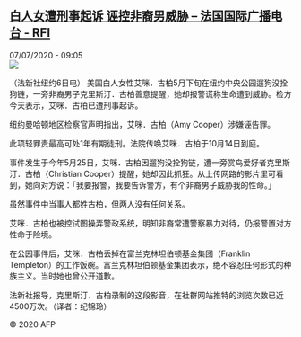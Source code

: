 <!--1594112039000-->
[白人女遭刑事起诉 诬控非裔男威胁 – 法国国际广播电台 - RFI](http://www.rfi.fr//cn/contenu/20200707-%E7%99%BD%E4%BA%BA%E5%A5%B3%E9%81%AD%E5%88%91%E4%BA%8B%E8%B5%B7%E8%AF%89-%E8%AF%AC%E6%8E%A7%E9%9D%9E%E8%A3%94%E7%94%B7%E5%A8%81%E8%83%81)
------

<div>07/07/2020 - 09:05</div><img src="https://s.rfi.fr/media/display/7ccccea2-c025-11ea-9182-005056a98db9/w:310/p:16x9/int0016b.200707150507.jpg"><div class="t-content__body u-clearfix"><div class="m-interstitial"></div><p>（法新社纽约6日电）    美国白人女性艾咪．古柏5月下旬在纽约中央公园遛狗没拴狗链，一旁非裔男子克里斯汀．古柏善意提醒，她却报警谎称生命遭到威胁。检方今天表示，艾咪．古柏已遭刑事起诉。</p><p>    纽约曼哈顿地区检察官声明指出，艾咪．古柏（Amy Cooper）涉嫌诬告罪。</p><p>    此项轻罪责最高可处1年有期徒刑。法院传唤艾咪．古柏于10月14日到庭。</p><p>    事件发生于今年5月25日，艾咪．古柏因遛狗没拴狗链，遭一旁赏鸟爱好者克里斯汀．古柏（Christian Cooper）提醒，她却因此抓狂。从上传网路的影片里可看到，她向对方说：「我要报警，我要告诉警方，有个非裔男子威胁我的性命。」</p><p>    虽然事件中当事人都姓古柏，但两人没有任何关系。</p><p>    艾咪．古柏也被控试图操弄警政系统，明知非裔常遭警察暴力对待，仍报警置对方性命于险境。</p><p>    在公园事件后，艾咪．古柏丢掉在富兰克林坦伯顿基金集团（Franklin Templeton）的工作饭碗。富兰克林坦伯顿基金集团表示，绝不容忍任何形式的种族主义。当时她也曾公开道歉。</p><p>    法新社报导，克里斯汀．古柏录制的这段影音，在社群网站推特的浏览次数已近4500万次。（译者：纪锦玲）</p><p class="t-copyright">© 2020 AFP</p>        </div>
